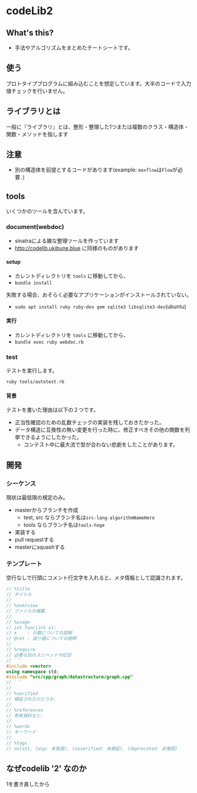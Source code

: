 
# codeLib2

## What's this?
- 手法やアルゴリズムをまとめたチートシートです。

## 使う
プロトタイププログラムに組み込むことを想定しています。大半のコードで入力値チェックを行いません。

## ライブラリとは
一般に『ライブラリ』とは、整形・整理した1つまたは複数のクラス・構造体・関数・メソッドを指します

## 注意
- 別の構造体を前提とするコードがあります(example: `maxflow`は`Flow`が必要．)

## tools

いくつかのツールを含んでいます。

### document(webdoc)

- sinatraによる雑な整理ツールを作っています
- http://codelib.ukibune.blue に同様のものがあります

#### setup

- カレントディレクトリを `tools` に移動してから、
- `bundle install`

失敗する場合、おそらく必要なアプリケーションがインストールされていない。
- `sudo apt install ruby ruby-dev gem sqlite3 libsqlite3-dev`(ubuntu)

#### 実行

- カレントディレクトリを `tools` に移動してから、
- `bundle exec ruby webdoc.rb`

### test

テストを実行します。

```
ruby tools/autotest.rb
```

#### 背景

テストを書いた理由は以下の２つです。

- 正当性確認のための乱数チェックの実装を残しておきたかった。
- データ構造に互換性の無い変更を行った時に、修正すべきその他の関数を列挙できるようにしたかった。
  - コンテスト中に最大流で型が合わない悲劇をしたことがあります。


## 開発

### シーケンス

現状は最低限の規定のみ。

- masterからブランチを作成
  - test, src ならブランチ名は`src-lang-algorithmNameHere`
  - tools ならブランチ名は`tools-hoge`
- 実装する
- pull requestする
- masterにsquashする

### テンプレート

空行なしで行頭にコメント行文字を入れると、メタ情報として認識されます。

```cpp
// %title
// タイトル
// 
// %overview
// ファイルの概要．
//
// %usage
// int func(int x);
// x    : 引数についての説明
// @ret : 返り値についての説明
//
// %require
// 必要な別のスニペットや記述
// ```
#include <vector>
using namespace std;
#include "src/cpp/graph/datastructure/graph.cpp"
// ```
//
// %verified
// 検証されたかどうか．
// 
// %references
// 参考資料など．
// 
// %words
// キーワード
// 
// %tags
// nolint, (wip: 未実装), (unverified: 未検証), (deprecated: 非推奨)
```

## なぜcodelib '2' なのか

1を書き直したから
